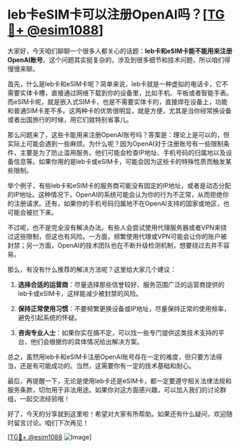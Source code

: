 # leb卡eSIM卡可以注册OpenAI吗？[[TG💪+ @esim1088](https://t.me/s/esim1088)]

大家好，今天咱们聊聊一个很多人都关心的话题：**leb卡和eSIM卡能不能用来注册OpenAI账号**。这个问题其实挺复杂的，涉及到很多细节和技术问题，所以咱们得慢慢来聊。

首先，什么是leb卡和eSIM卡呢？简单来说，leb卡就是一种虚拟的电话卡，它不需要实体卡槽，直接通过网络下载到你的设备里，比如手机、平板或者智能手表。而eSIM卡呢，就是嵌入式SIM卡，也是不需要实体卡的，直接焊在设备上，功能和普通SIM卡差不多。这两种卡的优势很明显，就是方便，尤其是当你经常换设备或者出国旅行的时候，用它们就特别省事儿。

那么问题来了，这些卡能用来注册OpenAI账号吗？答案是：理论上是可以的，但实际上可能会遇到一些麻烦。为什么呢？因为OpenAI对于注册账号有一些限制条件，主要是为了防止滥用服务。他们可能会检查IP地址、手机号码的归属地以及设备信息等。如果你用的是leb卡或eSIM卡，可能会因为这些卡的特殊性质而触发某些限制。

举个例子，有些leb卡和eSIM卡的服务商可能没有固定的IP地址，或者是动态分配的IP地址。这种情况下，OpenAI的系统可能会认为你的行为不正常，从而拒绝你的注册请求。还有，如果你的手机号码归属地不在OpenAI支持的国家或地区，也可能会被拦下来。

不过呢，也不是完全没有解决办法。有些人会尝试使用代理服务器或者VPN来绕过这些限制，但这也有风险。一方面，频繁使用代理或VPN可能会让你的账户被封禁；另一方面，OpenAI的技术团队也在不断升级检测机制，想要绕过去并不容易。

那么，有没有什么推荐的解决方法呢？这里给大家几个建议：

1. **选择合适的运营商**：尽量选择那些信誉较好、服务范围广泛的运营商提供的leb卡或eSIM卡，这样能减少被封禁的风险。
   
2. **保持正常使用习惯**：不要频繁更换设备或IP地址，尽量保持正常的使用频率，避免引起系统的怀疑。

3. **咨询专业人士**：如果你实在搞不定，可以找一些专门提供这类技术支持的平台，他们会根据你的具体情况给出解决方案。

总之，虽然用leb卡和eSIM卡注册OpenAI账号存在一定的难度，但只要方法得当，还是有可能成功的。当然，这需要你有一定的技术基础和耐心。

最后，再提醒一下，无论是使用leb卡还是eSIM卡，都一定要遵守相关法律法规和服务条款，切勿用于非法用途。如果你对这方面感兴趣，可以加入我们的讨论群组，一起交流经验哦！

好了，今天的分享就到这里啦！希望对大家有所帮助。如果还有什么疑问，欢迎随时留言讨论。咱们下次再见！

[[TG💪+ @esim1088](https://t.me/s/esim1088) ![Image](https://i.postimg.cc/4NQfJmqS/Snipaste-2025-05-13-00-14-12.png)]